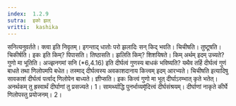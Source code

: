 ```yaml
---
index:  1.2.9
sutra:  इको झल्
vritti:  kashika 
---
```


सनित्यनुवर्तते। क्त्वा इति निवृतम्। इगन्ताद् धातोः परो झलादिः सन् किद् भवति। चिचीषति। तुष्टूषति। चिकीर्षति। इकः इति किम्? पिपासति। तिष्ठासति। झलिति किम्? शिशयिषते। किम् अर्थम् इदम् उच्यते? गुणो मा भूतिति। अज्झनगमां सनि (*6,4.16) इति दीर्घत्वं गुणस्य बाधकं भविष्यति? यथैव तर्हि दीर्घत्वं गुणं बाधते तथा णिलोपमपि बधेत। तस्माद् दीर्घत्वस्य अवकाशदानाय कित्त्वम् इदम् आरभ्यते। चिचीषति इत्यादिषु सावकाशं दीर्घत्वं पर्त्वाद् णिलोपेन बाध्यते। ज्ञीप्सति। इकः कित्त्वं गुणो मा भूत् दीर्घाऽरम्भात् कृते भतेत्। अनर्थकम् तु ह्रस्वार्थं दीर्घाणां तु प्रसज्यते। 1। सामर्थ्याद्धि पुनर्भाव्यमृ̄दित्त्वं दीर्घसंश्रयम्। दीर्घाणां नाकृते कीर्घे णिलोपस्तु प्रयोजनम्। 2।

